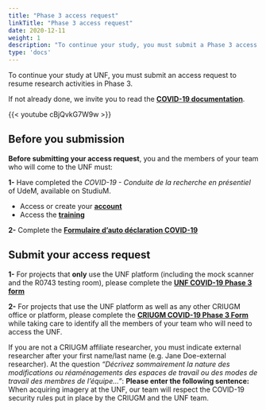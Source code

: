 ```yaml
---
title: "Phase 3 access request"
linkTitle: "Phase 3 access request"
date: 2020-12-11
weight: 1
description: "To continue your study, you must submit a Phase 3 access request"
type: 'docs'
---
```

To continue your study at UNF, you must submit an access request to resume research activities in Phase 3.

If not already done, we invite you to read the __[COVID-19 documentation](https://unf-montreal.ca/documents/covid)__.

{{< youtube cBjQvkG7W9w >}}

## Before you submission

**Before submitting your access request**, you and the members of your team who will come to the UNF must:

**1-** Have completed the _COVID-19 - Conduite de la recherche en présentiel_ of UdeM, available on StudiuM.
  * Access or create your __[account](https://studiumfc.umontreal.ca/login/index.php)__  
  * Access the __[training](https://studiumfc.umontreal.ca/course/view.php?id=61608)__



**2-** Complete the __[Formulaire d’auto déclaration COVID-19](https://limesurvey.criugm.qc.ca/index.php/356217?newtest=Y&lang=fr)__



## Submit your access request

**1-** For projects that **only** use the UNF platform (including the mock scanner and the R0743 testing room), please complete the __[UNF COVID-19 Phase 3 form](https://limesurvey.criugm.qc.ca/index.php/714835?newtest=Y&lang=fr)__

**2-** For projects that use the UNF platform as well as any other CRIUGM office or platform, please complete the __[CRIUGM COVID-19 Phase 3 Form](https://limesurvey.criugm.qc.ca/index.php/752182?newtest=Y&lang=fr)__ while taking care to identify all the members of your team who will need to access the UNF.

If you are not a CRIUGM affiliate researcher, you must indicate external researcher after your first name/last name (e.g. Jane Doe-external researcher).
At the question _“Décrivez sommairement la nature des modifications ou réaménagements des espaces de travail ou des modes de travail des membres de l’équipe…”_: **Please enter the following sentence:** When acquiring imagery at the UNF, our team will respect the COVID-19 security rules put in place by the CRIUGM and the UNF team.
